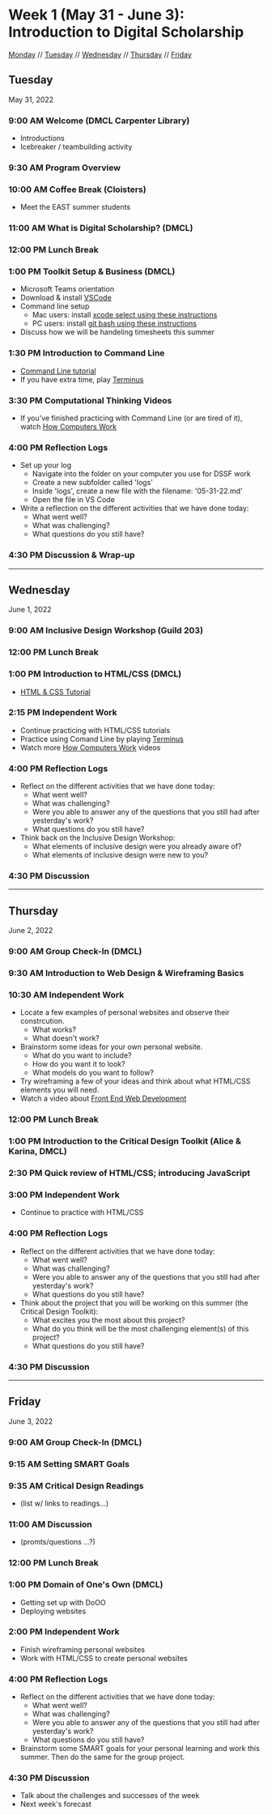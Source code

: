 # Week 1 (May 31 - June 3): Introduction to Digital Scholarship

[Monday](#monday) // [Tuesday](#tuesday) // [Wednesday](#wednesday) // [Thursday](#thursday) // [Friday](#friday)

## Tuesday
May 31, 2022

### 9:00 AM Welcome (DMCL Carpenter Library)
- Introductions
- Icebreaker / teambuilding activity

### 9:30 AM Program Overview

### 10:00 AM Coffee Break (Cloisters)
- Meet the EAST summer students

### 11:00 AM What is Digital Scholarship? (DMCL)

### 12:00 PM Lunch Break

### 1:00 PM Toolkit Setup & Business (DMCL)
- Microsoft Teams orientation
- Download & install [VSCode](https://code.visualstudio.com/)
- Command line setup
  - Mac users: install [xcode select using these instructions](https://www.freecodecamp.org/news/install-xcode-command-line-tools/)
  - PC users: install [git bash using these instructions](https://gitforwindows.org/)
- Discuss how we will be handeling timesheets this summer

### 1:30 PM Introduction to Command Line
- [Command Line tutorial](https://github.com/tri-cods/command-line)
- If you have extra time, play [Terminus](https://web.mit.edu/mprat/Public/web/Terminus/Web/main.html)

### 3:30 PM Computational Thinking Videos
- If you've finished practicing with Command Line (or are tired of it), watch [How Computers Work](https://www.khanacademy.org/computing/code-org/computers-and-the-internet/how-computers-work/v/khan-academy-and-codeorg-introducing-how-computers-work)

### 4:00 PM Reflection Logs

- Set up your log
   - Navigate into the folder on your computer you use for DSSF work
   - Create a new subfolder called 'logs'
   - Inside 'logs', create a new file with the filename: '05-31-22.md'
   - Open the file in VS Code
- Write a reflection on the different activities that we have done today:
  - What went well?
  - What was challenging?
  - What questions do you still have?

### 4:30 PM Discussion & Wrap-up

---

## Wednesday
June 1, 2022

### 9:00 AM Inclusive Design Workshop (Guild 203)

### 12:00 PM Lunch Break

### 1:00 PM Introduction to HTML/CSS (DMCL)
- [HTML & CSS Tutorial](https://github.com/tri-cods/html-css)

### 2:15 PM Independent Work
- Continue practicing with HTML/CSS tutorials
- Practice using Comand Line by playing [Terminus](https://web.mit.edu/mprat/Public/web/Terminus/Web/main.html)
- Watch more [How Computers Work](https://www.khanacademy.org/computing/code-org/computers-and-the-internet/how-computers-work/v/khan-academy-and-codeorg-introducing-how-computers-work) videos

### 4:00 PM Reflection Logs
- Reflect on the different activities that we have done today:
  - What went well?
  - What was challenging?
  - Were you able to answer any of the questions that you still had after yesterday's work?
  - What questions do you still have?
- Think back on the Inclusive Design Workshop:
  - What elements of inclusive design were you already aware of?
  - What elements of inclusive design were new to you?

### 4:30 PM Discussion

---

## Thursday
June 2, 2022

### 9:00 AM Group Check-In (DMCL)

### 9:30 AM Introduction to Web Design & Wireframing Basics

### 10:30 AM Independent Work
- Locate a few examples of personal websites and observe their constrcution.  
  - What works?
  - What doesn't work?
- Brainstorm some ideas for your own personal website.
  - What do you want to include? 
  - How do you want it to look?
  - What models do you want to follow?
- Try wireframing a few of your ideas and think about what HTML/CSS elements you will need.
- Watch a video about [Front End Web Development](https://www.linkedin.com/learning/paths/become-a-front-end-web-developer?u=76958498)

### 12:00 PM Lunch Break

### 1:00 PM Introduction to the Critical Design Toolkit (Alice & Karina, DMCL)

### 2:30 PM Quick review of HTML/CSS; introducing JavaScript

### 3:00 PM Independent Work
- Continue to practice with HTML/CSS

### 4:00 PM Reflection Logs
- Reflect on the different activities that we have done today:
  - What went well?
  - What was challenging?
  - Were you able to answer any of the questions that you still had after yesterday's work?
  - What questions do you still have?
- Think about the project that you will be working on this summer (the Critical Design Toolkit):
  - What excites you the most about this project?
  - What do you think will be the most challenging element(s) of this project?
  - What questions do you still have?

### 4:30 PM Discussion

---

## Friday
June 3, 2022

### 9:00 AM Group Check-In (DMCL)

### 9:15 AM Setting SMART Goals

### 9:35 AM Critical Design Readings
- (list w/ links to readings...)

### 11:00 AM Discussion
- (promts/questions ...?)

### 12:00 PM Lunch Break

### 1:00 PM Domain of One's Own (DMCL)
- Getting set up with DoOO
- Deploying websites

### 2:00 PM Independent Work
- Finish wireframing personal websites
- Work with HTML/CSS to create personal websites

### 4:00 PM Reflection Logs
- Reflect on the different activities that we have done today:
  - What went well?
  - What was challenging?
  - Were you able to answer any of the questions that you still had after yesterday's work?
  - What questions do you still have?
- Brainstorm some SMART goals for your personal learning and work this summer.  Then do the same for the group project.

### 4:30 PM Discussion
- Talk about the challenges and successes of the week
- Next week's forecast
